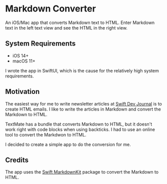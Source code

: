 # Markdown Converter

An iOS/Mac app that converts Markdown text to HTML. Enter Markdown text in the left text view and see the HTML in the right view.

## System Requirements

* iOS 14+
* macOS 11+

I wrote the app in SwiftUI, which is the cause for the relatively high system requirements.

## Motivation

The easiest way for me to write newsletter articles at [Swift Dev Journal](http://swiftdevjournal.com) is to create HTML emails. I like to write the articles in Markdown and convert the Markdown to HTML.

TextMate has a bundle that converts Markdown to HTML, but it doesn't work right with code blocks when using backticks. I had to use an online tool to convert the Markdwon to HTML.

I decided to create a simple app to do the conversion for me.

## Credits

The app uses the [Swift MarkdownKit](https://github.com/objecthub/swift-markdownkit) package to convert the Markdown to HTML.
